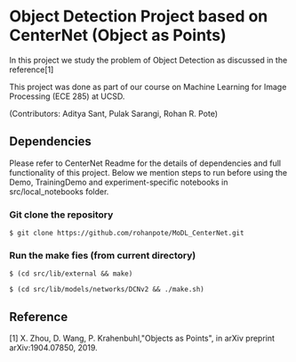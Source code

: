 # Object Detection Project based on CenterNet (Object as Points)

In this project we study the problem of Object Detection as discussed in the reference[1]

This project was done as part of our course on Machine Learning for Image Processing (ECE 285) at UCSD.

(Contributors: Aditya Sant, Pulak Sarangi, Rohan R. Pote)

## Dependencies

Please refer to CenterNet Readme for the details of dependencies and full functionality of this project. Below we mention steps to run before using the Demo, TrainingDemo and experiment-specific notebooks in src/local_notebooks folder.


### Git clone the repository
~~~
$ git clone https://github.com/rohanpote/MoDL_CenterNet.git
~~~

### Run the make fies (from current directory)
~~~
$ (cd src/lib/external && make)
~~~
~~~
$ (cd src/lib/models/networks/DCNv2 && ./make.sh)
~~~


## Reference

[1] X. Zhou, D. Wang, P. Krahenbuhl,"Objects as Points", in arXiv preprint arXiv:1904.07850, 2019.